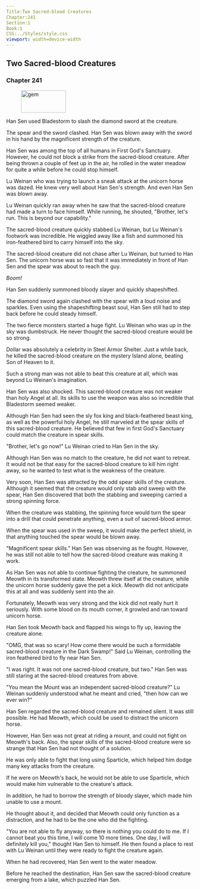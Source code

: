 ```yaml
---
Title:Two Sacred-blood Creatures 
Chapter:241 
Section:1 
Book:1 
CSS:../Styles/style.css 
viewport: width=device-width
---
```

  
## Two Sacred-blood Creatures
### Chapter 241
  
<figure>
	<img src="../Images/gem.gif" alt="gem" id="gem" width="120" height="60" />
</figure>
  

  
Han Sen used Bladestorm to slash the diamond sword at the creature.

The spear and the sword clashed. Han Sen was blown away with the sword in his hand by the magnificent strength of the creature.

Han Sen was among the top of all humans in First God's Sanctuary. However, he could not block a strike from the sacred-blood creature. After being thrown a couple of feet up in the air, he rolled in the water meadow for quite a while before he could stop himself.

Lu Weinan who was trying to launch a sneak attack at the unicorn horse was dazed. He knew very well about Han Sen's strength. And even Han Sen was blown away.

Lu Weinan quickly ran away when he saw that the sacred-blood creature had made a turn to face himself. While running, he shouted, "Brother, let's run. This is beyond our capability."

The sacred-blood creature quickly stabbed Lu Weinan, but Lu Weinan's footwork was incredible. He wiggled away like a fish and summoned his iron-feathered bird to carry himself into the sky.

The sacred-blood creature did not chase after Lu Weinan, but turned to Han Sen. The unicorn horse was so fast that it was immediately in front of Han Sen and the spear was about to reach the guy.

*Boom!*

Han Sen suddenly summoned bloody slayer and quickly shapeshifted.

The diamond sword again clashed with the spear with a loud noise and sparkles. Even using the shapeshifting beast soul, Han Sen still had to step back before he could steady himself.

The two fierce monsters started a huge fight. Lu Weinan who was up in the sky was dumbstruck. He never thought the sacred-blood creature would be so strong.

Dollar was absolutely a celebrity in Steel Armor Shelter. Just a while back, he killed the sacred-blood creature on the mystery Island alone, beating Son of Heaven to it.

Such a strong man was not able to beat this creature at all, which was beyond Lu Weinan's imagination.

Han Sen was also shocked. This sacred-blood creature was not weaker than holy Angel at all. Its skills to use the weapon was also so incredible that Bladestorm seemed weaker.

Although Han Sen had seen the sly fox king and black-feathered beast king, as well as the powerful holy Angel, he still marveled at the spear skills of this sacred-blood creature. He believed that few in first God's Sanctuary could match the creature in spear skills.

"Brother, let's go now!" Lu Weinan cried to Han Sen in the sky.

Although Han Sen was no match to the creature, he did not want to retreat. It would not be that easy for the sacred-blood creature to kill him right away, so he wanted to test what is the weakness of the creature.

Very soon, Han Sen was attracted by the odd spear skills of the creature. Although it seemed that the creature would only stab and sweep with the spear, Han Sen discovered that both the stabbing and sweeping carried a strong spinning force.

When the creature was stabbing, the spinning force would turn the spear into a drill that could penetrate anything, even a suit of sacred-blood armor.

When the spear was used in the sweep, it would make the perfect shield, in that anything touched the spear would be blown away.

"Magnificent spear skills." Han Sen was observing as he fought. However, he was still not able to tell how the sacred-blood creature was making it work.

As Han Sen was not able to continue fighting the creature, he summoned Meowth in its transformed state. Meowth threw itself at the creature, while the unicorn horse suddenly gave the pet a kick. Meowth did not anticipate this at all and was suddenly sent into the air.

Fortunately, Meowth was very strong and the kick did not really hurt it seriously. With some blood on its mouth corner, it growled and ran toward unicorn horse.

Han Sen took Meowth back and flapped his wings to fly up, leaving the creature alone.

"OMG, that was so scary! How come there would be such a formidable sacred-blood creature in the Dark Swamp!" Said Lu Weinan, controlling the iron feathered bird to fly near Han Sen.

"I was right. It was not one sacred-blood creature, but two." Han Sen was still staring at the sacred-blood creatures from above.

"You mean the Mount was an independent sacred-blood creature?" Lu Weinan suddenly understood what he meant and cried, "then how can we ever win?"

Han Sen regarded the sacred-blood creature and remained silent. It was still possible. He had Meowth, which could be used to distract the unicorn horse.

However, Han Sen was not great at riding a mount, and could not fight on Meowth's back. Also, the spear skills of the sacred-blood creature were so strange that Han Sen had not thought of a solution.

He was only able to fight that long using Sparticle, which helped him dodge many key attacks from the creature.

If he were on Meowth's back, he would not be able to use Sparticle, which would make him vulnerable to the creature's attack.

In addition, he had to borrow the strength of bloody slayer, which made him unable to use a mount.

He thought about it, and decided that Meowth could only function as a distraction, and he had to be the one who did the fighting.

"You are not able to fly anyway, so there is nothing you could do to me. If I cannot beat you this time, I will come 10 more times. One day, I will definitely kill you," thought Han Sen to himself. He then found a place to rest with Lu Weinan until they were ready to fight the creature again.

When he had recovered, Han Sen went to the water meadow.

Before he reached the destination, Han Sen saw the sacred-blood creature emerging from a lake, which puzzled Han Sen.